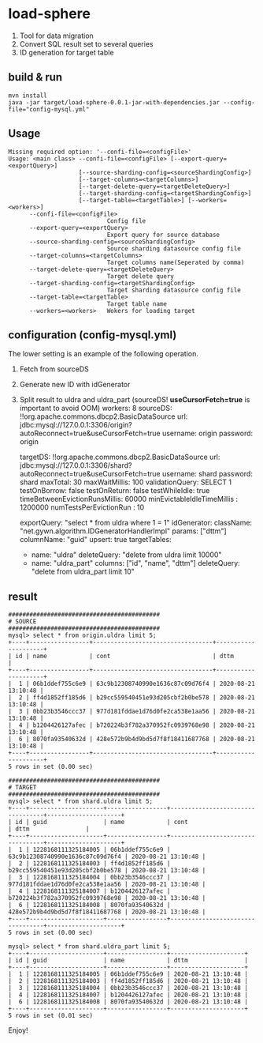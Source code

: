 # load-sphere

1. Tool for data migration
2. Convert SQL result set to several queries
3. ID generation for target table


## build & run
    mvn install
    java -jar target/load-sphere-0.0.1-jar-with-dependencies.jar --config-file="config-mysql.yml"

## Usage
    Missing required option: '--confi-file=<configFile>'
    Usage: <main class> --confi-file=<configFile> [--export-query=<exportQuery>]
                        [--source-sharding-config=<sourceShardingConfig>]
                        [--target-columns=<targetColumns>]
                        [--target-delete-query=<targetDeleteQuery>]
                        [--target-sharding-config=<targetShardingConfig>]
                        [--target-table=<targetTable>] [--workers=<workers>]
          --confi-file=<configFile>
                                Config file
          --export-query=<exportQuery>
                                Export query for source database
          --source-sharding-config=<sourceShardingConfig>
                                Source sharding datasource config file
          --target-columns=<targetColumns>
                                Target columns name(Seperated by comma)
          --target-delete-query=<targetDeleteQuery>
                                Target delete query
          --target-sharding-config=<targetShardingConfig>
                                Target sharding datasource config file
          --target-table=<targetTable>
                                Target table name
          --workers=<workers>   Wokers for loading target


## configuration (config-mysql.yml)
The lower setting is an example of the following operation.
1. Fetch from sourceDS
2. Generate new ID with idGenerator
3. Split result to uldra and uldra_part
(sourceDS! **useCursorFetch=true** is important to avoid OOM) 
    workers: 8
    sourceDS: !!org.apache.commons.dbcp2.BasicDataSource
      url: jdbc:mysql://127.0.0.1:3306/origin?autoReconnect=true&useCursorFetch=true
      username: origin
      password: origin
    
    targetDS: !!org.apache.commons.dbcp2.BasicDataSource
      url: jdbc:mysql://127.0.0.1:3306/shard?autoReconnect=true&useCursorFetch=true
      username: shard
      password: shard
      maxTotal: 30
      maxWaitMillis: 100
      validationQuery: SELECT 1
      testOnBorrow: false
      testOnReturn: false
      testWhileIdle: true
      timeBetweenEvictionRunsMillis: 60000
      minEvictableIdleTimeMillis : 1200000
      numTestsPerEvictionRun : 10
    
    exportQuery: "select * from uldra where 1 = 1"
    idGenerator:
      className: "net.gywn.algorithm.IDGeneratorHandlerImpl"
      params: ["dttm"]
      columnName: "guid"
    upsert: true
    targetTables:
    - name: "uldra"
      deleteQuery: "delete from uldra limit 10000"
    - name: "uldra_part"
      columns: ["id", "name", "dttm"]
      deleteQuery: "delete from uldra_part limit 10"
      

## result
    ###########################################
    # SOURCE
    ###########################################
    mysql> select * from origin.uldra limit 5;
    +----+-----------------+----------------------------------+---------------------+
    | id | name            | cont                             | dttm                |
    +----+-----------------+----------------------------------+---------------------+
    |  1 | 06b1ddef755c6e9 | 63c9b12308740990e1636c87c09d76f4 | 2020-08-21 13:10:48 |
    |  2 | ff4d1852ff185d6 | b29cc559540451e93d205cbf2b0be578 | 2020-08-21 13:10:48 |
    |  3 | 0bb23b3546ccc37 | 977d181fddae1d76d0fe2ca538e1aa56 | 2020-08-21 13:10:48 |
    |  4 | b1204426127afec | b720224b3f782a370952fc0939768e98 | 2020-08-21 13:10:48 |
    |  6 | 8070fa93540632d | 428e572b9b4d9bd5d7f8f18411687768 | 2020-08-21 13:10:48 |
    +----+-----------------+----------------------------------+---------------------+
    5 rows in set (0.00 sec)
    
    ###########################################
    # TARGET
    ###########################################
    mysql> select * from shard.uldra limit 5;
    +----+---------------------+-----------------+----------------------------------+---------------------+
    | id | guid                | name            | cont                             | dttm                |
    +----+---------------------+-----------------+----------------------------------+---------------------+
    |  1 | 1228168111325184005 | 06b1ddef755c6e9 | 63c9b12308740990e1636c87c09d76f4 | 2020-08-21 13:10:48 |
    |  2 | 1228168111325184003 | ff4d1852ff185d6 | b29cc559540451e93d205cbf2b0be578 | 2020-08-21 13:10:48 |
    |  3 | 1228168111325184004 | 0bb23b3546ccc37 | 977d181fddae1d76d0fe2ca538e1aa56 | 2020-08-21 13:10:48 |
    |  4 | 1228168111325184007 | b1204426127afec | b720224b3f782a370952fc0939768e98 | 2020-08-21 13:10:48 |
    |  6 | 1228168111325184008 | 8070fa93540632d | 428e572b9b4d9bd5d7f8f18411687768 | 2020-08-21 13:10:48 |
    +----+---------------------+-----------------+----------------------------------+---------------------+
    5 rows in set (0.00 sec)
    
    mysql> select * from shard.uldra_part limit 5;
    +----+---------------------+-----------------+---------------------+
    | id | guid                | name            | dttm                |
    +----+---------------------+-----------------+---------------------+
    |  1 | 1228168111325184005 | 06b1ddef755c6e9 | 2020-08-21 13:10:48 |
    |  2 | 1228168111325184003 | ff4d1852ff185d6 | 2020-08-21 13:10:48 |
    |  3 | 1228168111325184004 | 0bb23b3546ccc37 | 2020-08-21 13:10:48 |
    |  4 | 1228168111325184007 | b1204426127afec | 2020-08-21 13:10:48 |
    |  6 | 1228168111325184008 | 8070fa93540632d | 2020-08-21 13:10:48 |
    +----+---------------------+-----------------+---------------------+
    5 rows in set (0.01 sec)

Enjoy!